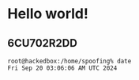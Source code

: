 # Hello world!
6CU702R2DD
---
```
root@hackedbox:/home/spoofing% date
Fri Sep 20 03:06:06 AM UTC 2024
```
